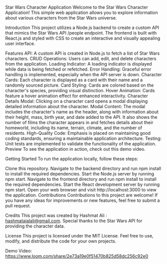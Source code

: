 Star Wars Character Application
Welcome to the Star Wars Character Application! This simple web application allows you to explore information about various characters from the Star Wars universe.

Introduction
This project utilizes a Node.js backend to create a custom API that mimics the Star Wars API /people endpoint. The frontend is built with React.js and styled with CSS to create an interactive and visually appealing user interface.

Features
API: A custom API is created in Node.js to fetch a list of Star Wars characters.
CRUD Operations: Users can add, edit, and delete characters from the application.
Loading Indicator: A loading indicator is displayed while data is being fetched or refetched.
Error Handling: Graceful error handling is implemented, especially when the API server is down.
Character Cards: Each character is displayed as a card with their name and a randomly sourced picture.
Card Styling: Cards are colored based on the character's species, providing visual distinction.
Hover Animation: Cards feature a hover animation effect for enhanced interactivity.
Character Details Modal: Clicking on a character card opens a modal displaying detailed information about the character.
Modal Content: The modal includes the character's name as the header, along with information about their height, mass, birth year, and date added to the API. It also shows the number of films the character appears in and fetches details about their homeworld, including its name, terrain, climate, and the number of residents.
High-Quality Code: Emphasis is placed on maintaining good coding standards, ensuring a maintainable application architecture.
Testing: Unit tests are implemented to validate the functionality of the application.
Preview
To see the application in action, check out this demo video.

Getting Started
To run the application locally, follow these steps:

Clone this repository.
Navigate to the backend directory and run npm install to install the required dependencies.
Start the Node.js server by running npm start.
Navigate to the frontend directory and run npm install to install the required dependencies.
Start the React development server by running npm start.
Open your web browser and visit http://localhost:3000 to view the application.
Contributions
Contributions to this project are welcome! If you have any ideas for improvements or new features, feel free to submit a pull request.

Credits
This project was created by Hashmat Ali : hashmatajalali@gmail.com.
Special thanks to the Star Wars API for providing the character data.

License
This project is licensed under the MIT License. Feel free to use, modify, and distribute the code for your own projects.

Demo Video: https://www.loom.com/share/2e73a19e0f51470b825d58dc256c92e0
